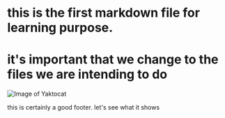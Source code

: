 # this is the first markdown file for learning purpose.
#  it's important that we change to the files we are intending to do


![Image of Yaktocat](https://octodex.github.com/images/yaktocat.png)





























this is certainly a good footer. let's see what it shows   
